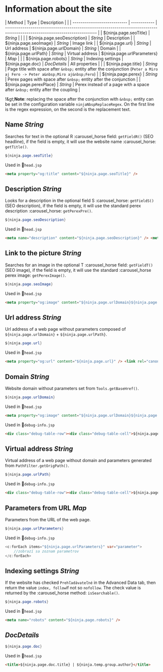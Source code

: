 # Information about the site

| Method | Type | Description | | | ---------------------------- | ------------ | ----------------------------------------------------------------------------------------------------------------------------- | | ${ninja.page.seoTitle}       | *String*     | | | | ${ninja.page.seoDescription} | *String*     | Description | | ${ninja.page.seoImage}       | *String*     | Image link | | ${ninja.page.url}            | *String*     | Url address | ${ninja.page.urlDomain}      | *String*     | Domain | | ${ninja.page.urlPath}        | *String*     | Virtual address | ${ninja.page.urlParameters}  | *Map*        | | | ${ninja.page.robots}         | *String*     | Indexing settings | ${ninja.page.doc}            | *DocDetails* | All properties | | | ${ninja.page.title}          | *String*     | Page title with space after `&nbsp;` entity after the conjunction (`Peter a Miro aj Fero -> Peter a&nbsp;Miro aj&nbsp;Fero`) | | ${ninja.page.perex}          | *String*     | Perex pages with space after `&nbsp;` entity after the conjunction | | ${ninja.page.perexPlace}     | *String*     | Perex instead of a page with a space after `&nbsp;` entity after the coupling |

!\&gt;**Note**: replacing the space after the conjunction with `&nbsp;` entity can be set in the configuration variable `ninjaNbspReplaceRegex`. On the first line is the regex expression, on the second is the replacement text.
## Name *String*

Searches for text in the optional R :carousel\_horse field: `getFieldR()` (SEO headline), if the field is empty, it will use the website name :carousel\_horse: `getTitle()`.

```java
${ninja.page.seoTitle}
```

Used in :ghost:<code>head.jsp</code>

```html
<meta property="og:title" content="${ninja.page.seoTitle}" />
```

## Description *String*

Looks for a description in the optional field S :carousel\_horse: `getFieldS()` (SEO description), if the field is empty, it will use the standard perex description :carousel\_horse: `getPerexPre()`.

```java
${ninja.page.seoDescription}
```

Used in :ghost:<code>head.jsp</code>

```html
<meta name="description" content="${ninja.page.seoDescription}" /> <meta property="og:description" content="${ninja.page.seoDescription}" />
```

## Link to the picture *String*

Searches for an image in the optional T :carousel\_horse field: `getFieldT()` (SEO image), if the field is empty, it will use the standard :carousel\_horse perex image: `getPerexImage()`.

```java
${ninja.page.seoImage}
```

Used in :ghost:<code>head.jsp</code>

```html
<meta property="og:image" content="${ninja.page.urlDomain}${ninja.page.seoImage}" />
```

## Url address *String*

Url address of a web page without parameters composed of `${ninja.page.urlDomain}` + `${ninja.page.urlPath}`.

```java
${ninja.page.url}
```

Used in :ghost:<code>head.jsp</code>

```html
<meta property="og:url" content="${ninja.page.url}" /> <link rel="canonical" href="${ninja.page.url}" />
```

## Domain *String*

Website domain without parameters set from `Tools.getBaseHref()`.

```java
${ninja.page.urlDomain}
```

Used in :ghost:<code>head.jsp</code>

```html
<meta property="og:image" content="${ninja.page.urlDomain}${ninja.page.seoImage}" />
```

Used in :ghost:<code>debug-info.jsp</code>

```html
<div class="debug-table-row"><div class="debug-table-cell">${ninja.page.urlDomain}</div></div>
```

## Virtual address *String*

Virtual address of a web page without domain and parameters generated from `PathFilter.getOrigPath()`.

```java
${ninja.page.urlPath}
```

Used in :ghost:<code>debug-info.jsp</code>

```html
<div class="debug-table-row"><div class="debug-table-cell">${ninja.page.urlPath}</div></div>
```

## Parameters from URL *Map*

Parameters from the URL of the web page.

```java
${ninja.page.urlParameters}
```

Used in :ghost:<code>debug-info.jsp</code>

```java
<c:forEach items="${ninja.page.urlParameters}" var="parameter">
    //zobrazí sa zoznam parametrov
</c:forEach>
```

## Indexing settings *String*

If the website has checked `Prehľadávateľné` in the Advanced Data tab, then return the value `index, follow`if not so `nofollow`. The check value is returned by the :carousel\_horse method: `isSearchable()`.

```java
${ninja.page.robots}
```

Used in :ghost:<code>head.jsp</code>

```html
<meta name="robots" content="${ninja.page.robots}" />
```

## *DocDetails*



```java
${ninja.page.doc}
```

Used in :ghost:<code>head.jsp</code>

```html
<title>${ninja.page.doc.title} | ${ninja.temp.group.author}</title>
```
